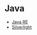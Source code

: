 # Java

- [Java RE](http://www.oracle.com/technetwork/java/javase/downloads/index.html)
- [Silverlight](http://www.microsoft.com/getsilverlight/Get-Started/Install/Default.aspx)

